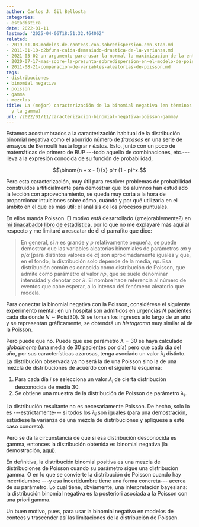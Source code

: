 ```yaml
---
author: Carlos J. Gil Bellosta
categories:
- estadística
date: 2022-01-11
lastmod: '2025-04-06T18:51:32.464062'
related:
- 2019-01-08-modelos-de-conteos-con-sobredispersion-con-stan.md
- 2011-01-10-c2bfuna-caida-demasiado-drastica-de-la-varianza.md
- 2021-03-02-un-argumento-para-usar-la-normal-la-maximizacion-de-la-entropia.md
- 2020-07-17-mas-sobre-la-presunta-sobredispersion-en-el-modelo-de-poisson.md
- 2011-08-21-comparacion-de-variables-aleatorias-de-poisson.md
tags:
- distribuciones
- binomial negativa
- poisson
- gamma
- mezclas
title: La (mejor) caracterización de la binomial negativa (en términos de la Poisson
  y la gamma)
url: /2022/01/11/caracterizacion-binomial-negativa-poisson-gamma/
---
```


Estamos acostumbrados a la caracterización habitual de la distribución binomial negativa como el aburrido número de _fracasos_ en una serie de ensayos de Bernoulli hasta lograr $r$ _éxitos_. Esto, junto con un poco de matemáticas de primero de BUP ---todo aquello de combinaciones, etc.--- lleva a la expresión conocida de su función de probabilidad,

$$\binom{n + x - 1}{x} p^r (1 - p)^x.$$

Pero esta caracterización, muy útil para resolver problemas de probabilidad construidos artificialmente para demostrar que los alumnos han estudiado la lección con aprovechamiento, se queda muy corta a la hora de proporcionar intuiciones sobre cómo, cuándo y por qué utilizarla en el ámbito en el que es más útil: el análisis de los procesos puntuales.

En ellos manda Poisson. El motivo está desarrollado (¿mejorablemente?) en [mi (inacabado) libro de estadística](https://datanalytics.com/libro_estadistica/distribuciones-de-probabilidad.html#distribuciones-de-probabilidad-discretas), por lo que no me explayaré más aquí al respecto y me limitaré a rescatar de él el parrafito que dice:

> En general, si $n$ es grande y $p$ relativamente pequeña, se puede demostrar que las variables aleatorias binomiales de parámetros $\alpha n$ y $p/\alpha$ [para distintos valores de $\alpha$] son aproximadamente iguales y que, en el fondo, la distribución solo depende de la media, $np$. Esa distribución común es conocida como distribución de Poisson, que admite como parámetro el valor $np$, que se suele denominar intensidad y denotar por $\lambda$. El nombre hace referencia al número de eventos que cabe esperar, a lo intenso del fenómeno aleatorio que modela.

Para conectar la binomial negativa con la Poisson, considérese el siguiente experimento mental: en un hospital son admitidos en urgencias $N$ pacientes cada día donde $N \sim \text{Pois}(30)$. Si se toman los ingresos a lo largo de un año y se representan gráficamente, se obtendrá un _histograma_ muy similar al de la Poisson.

Pero puede que no. Puede que ese parámetro $\lambda = 30$ se haya calculado _globalmente_ (una media de 30 pacientes por día) pero que cada día del año, por sus características azarosas, tenga asociado un valor $\lambda_i$ distinto. La distribución observada ya no será la de una Poisson sino la de una mezcla de distribuciones de acuerdo con el siguiente esquema:

1. Para cada día $i$ se selecciona un valor $\lambda_i$ de cierta distribución desconocida de media 30.
2. Se obtiene una muestra de la distribución de Poisson de parámetro $\lambda_i$.

La distribución resultante no es necesariamente Poisson. De hecho, solo lo es ---estrictamente--- si todos los $\lambda_i$ son iguales (para una demostración, estúdiese la varianza de una mezcla de distribuciones y aplíquese a este caso concreto).

Pero se da la circunstancia de que si esa distribución desconocida es gamma, entonces la distribución obtenida es binomial negativa (la demostración, [aquí](https://www.johndcook.com/negative_binomial.pdf)).

En definitiva, la distribución binomial positiva es una mezcla de distribuciones de Poisson cuando su parámetro sigue una distribución gamma. O en lo que se convierte la distribución de Poisson cuando hay incertidumbre ---y esa incertidumbre tiene una forma concreta--- acerca de su parámetro. Lo cual tiene, obviamente, una interpretación bayesiana: la distribución binomial negativa es la posteriori asociada a la Poisson con una priori gamma.

Un buen motivo, pues, para usar la binomial negativa en modelos de conteos y trascender así las limitaciones de la distribución de Poisson.